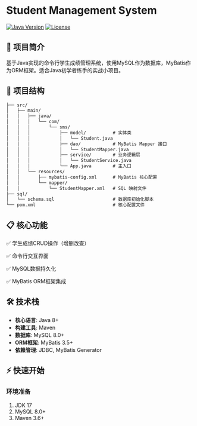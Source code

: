 # Student Management System

[![Java Version](https://img.shields.io/badge/Java-8%2B-orange)](https://java.com)
[![License](https://img.shields.io/badge/License-MIT-blue)](LICENSE)

## 🚀 项目简介
基于Java实现的命令行学生成绩管理系统，使用MySQL作为数据库，MyBatis作为ORM框架。适合Java初学者练手的实战小项目。

## 🌲 项目结构
```markdown
├── src/
│   ├── main/
│   │   ├── java/
│   │   │   └── com/
│   │   │       └── sms/
│   │   │           ├── model/          # 实体类
│   │   │           │   └── Student.java
│   │   │           ├── dao/            # MyBatis Mapper 接口
│   │   │           │   └── StudentMapper.java
│   │   │           ├── service/        # 业务逻辑层
│   │   │           │   └── StudentService.java
│   │   │           └── App.java        # 主入口
│   │   └── resources/
│   │       ├── mybatis-config.xml      # MyBatis 核心配置
│   │       └── mapper/
│   │           └── StudentMapper.xml   # SQL 映射文件
├── sql/
│   └── schema.sql                      # 数据库初始化脚本
└── pom.xml                             # 核心配置文件
```

## 📋 核心功能
✅ 学生成绩CRUD操作（增删改查）

✅ 命令行交互界面

✅ MySQL数据持久化

✅ MyBatis ORM框架集成

## 🛠️ 技术栈
- **核心语言**: Java 8+
- **构建工具**: Maven
- **数据库**: MySQL 8.0+
- **ORM框架**: MyBatis 3.5+
- **依赖管理**: JDBC, MyBatis Generator

## ⚡ 快速开始

### 环境准备
1. JDK 17
2. MySQL 8.0+
3. Maven 3.6+

